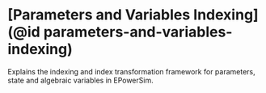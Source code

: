
# [Parameters and Variables Indexing](@id parameters-and-variables-indexing)

Explains the indexing and index transformation framework for  parameters, state and algebraic variables in EPowerSim.

